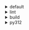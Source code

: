 <details>
<summary>default</summary>

|Platform|Dependency|Before|After|Change|Explicit|Package|
|-:|-|-|-|-|-|-|
|win-64|ordered_enum|0.0.8|0.0.9|Patch Upgrade|true|conda|
||pydantic|2.7.1|2.7.4|Patch Upgrade|true|conda|
||pytest|8.2.1|8.2.2|Patch Upgrade|true|conda|
||ca-certificates|2024.2.2|2024.6.2|Minor Upgrade|false|conda|
||libsqlite|3.45.3|3.46.0|Minor Upgrade|false|conda|
||libzlib|1.2.13|1.3.1|Minor Upgrade|false|conda|
||packaging|24.0|24.1|Minor Upgrade|false|conda|
||typing-extensions|4.11.0|4.12.2|Minor Upgrade|false|conda|
||typing_extensions|4.11.0|4.12.2|Minor Upgrade|false|conda|
||vc14_runtime|14.38.33135|14.40.33810|Minor Upgrade|false|conda|
||vs2015_runtime|14.38.33135|14.40.33810|Minor Upgrade|false|conda|
||zipp|3.17.0|3.19.2|Minor Upgrade|false|conda|
||openssl|3.3.0|3.3.1|Patch Upgrade|false|conda|
||pydantic-core|2.18.2|2.18.4|Patch Upgrade|false|conda|
||vc|ha32ba9b_20|h8a93ad2_20|Only build string|false|conda|
|osx-arm64|ordered_enum|0.0.8|0.0.9|Patch Upgrade|true|conda|
||pydantic|2.7.1|2.7.4|Patch Upgrade|true|conda|
||pytest|8.2.1|8.2.2|Patch Upgrade|true|conda|
||py-rattler|py312h1a1520d_0|py312had01cb0_0|Only build string|true|conda|
||ca-certificates|2024.2.2|2024.6.2|Minor Upgrade|false|conda|
||libsqlite|3.45.3|3.46.0|Minor Upgrade|false|conda|
||libzlib|1.2.13|1.3.1|Minor Upgrade|false|conda|
||packaging|24.0|24.1|Minor Upgrade|false|conda|
||typing-extensions|4.11.0|4.12.2|Minor Upgrade|false|conda|
||typing_extensions|4.11.0|4.12.2|Minor Upgrade|false|conda|
||zipp|3.17.0|3.19.2|Minor Upgrade|false|conda|
||openssl|3.3.0|3.3.1|Patch Upgrade|false|conda|
||pydantic-core|2.18.2|2.18.4|Patch Upgrade|false|conda|
|linux-64|ordered_enum|0.0.8|0.0.9|Patch Upgrade|true|conda|
||pydantic|2.7.1|2.7.4|Patch Upgrade|true|conda|
||pytest|8.2.1|8.2.2|Patch Upgrade|true|conda|
||ca-certificates|2024.2.2|2024.6.2|Minor Upgrade|false|conda|
||libsqlite|3.45.3|3.46.0|Minor Upgrade|false|conda|
||libzlib|1.2.13|1.3.1|Minor Upgrade|false|conda|
||packaging|24.0|24.1|Minor Upgrade|false|conda|
||typing-extensions|4.11.0|4.12.2|Minor Upgrade|false|conda|
||typing_extensions|4.11.0|4.12.2|Minor Upgrade|false|conda|
||zipp|3.17.0|3.19.2|Minor Upgrade|false|conda|
||openssl|3.3.0|3.3.1|Patch Upgrade|false|conda|
||pydantic-core|2.18.2|2.18.4|Patch Upgrade|false|conda|
||ld_impl_linux-64|hf3520f5_1|hf3520f5_4|Only build string|false|conda|
||libgcc-ng|h77fa898_7|h77fa898_9|Only build string|false|conda|
||libgomp|h77fa898_7|h77fa898_9|Only build string|false|conda|

</details>

<details>
<summary>lint</summary>

|Platform|Dependency|Before|After|Change|Explicit|Package|
|-:|-|-|-|-|-|-|
|win-64|typos|1.21.0|1.22.7|Minor Upgrade|true|conda|
||ruff|0.4.4|0.4.9|Patch Upgrade|true|conda|
||ca-certificates|2024.2.2|2024.6.2|Minor Upgrade|false|conda|
||filelock|3.14.0|3.15.1|Minor Upgrade|false|conda|
||libsqlite|3.45.3|3.46.0|Minor Upgrade|false|conda|
||libzlib|1.2.13|1.3.1|Minor Upgrade|false|conda|
||nodeenv|1.8.0|1.9.1|Minor Upgrade|false|conda|
||vc14_runtime|14.38.33135|14.40.33810|Minor Upgrade|false|conda|
||vs2015_runtime|14.38.33135|14.40.33810|Minor Upgrade|false|conda|
||openssl|3.3.0|3.3.1|Patch Upgrade|false|conda|
||vc|ha32ba9b_20|h8a93ad2_20|Only build string|false|conda|
|osx-arm64|typos|1.21.0|1.22.7|Minor Upgrade|true|conda|
||ruff|0.4.4|0.4.9|Patch Upgrade|true|conda|
||ca-certificates|2024.2.2|2024.6.2|Minor Upgrade|false|conda|
||filelock|3.14.0|3.15.1|Minor Upgrade|false|conda|
||libsqlite|3.45.3|3.46.0|Minor Upgrade|false|conda|
||libzlib|1.2.13|1.3.1|Minor Upgrade|false|conda|
||nodeenv|1.8.0|1.9.1|Minor Upgrade|false|conda|
||openssl|3.3.0|3.3.1|Patch Upgrade|false|conda|
|linux-64|typos|1.21.0|1.22.7|Minor Upgrade|true|conda|
||ruff|0.4.4|0.4.9|Patch Upgrade|true|conda|
||ca-certificates|2024.2.2|2024.6.2|Minor Upgrade|false|conda|
||filelock|3.14.0|3.15.1|Minor Upgrade|false|conda|
||libsqlite|3.45.3|3.46.0|Minor Upgrade|false|conda|
||libzlib|1.2.13|1.3.1|Minor Upgrade|false|conda|
||nodeenv|1.8.0|1.9.1|Minor Upgrade|false|conda|
||openssl|3.3.0|3.3.1|Patch Upgrade|false|conda|
||ld_impl_linux-64|hf3520f5_1|hf3520f5_4|Only build string|false|conda|
||libgcc-ng|h77fa898_7|h77fa898_9|Only build string|false|conda|
||libgomp|h77fa898_7|h77fa898_9|Only build string|false|conda|
||libstdcxx-ng|hc0a3c3a_7|hc0a3c3a_9|Only build string|false|conda|

</details>

<details>
<summary>build</summary>

|Platform|Dependency|Before|After|Change|Explicit|Package|
|-:|-|-|-|-|-|-|
|win-64|ordered_enum|0.0.8|0.0.9|Patch Upgrade|true|conda|
||pydantic|2.7.1|2.7.4|Patch Upgrade|true|conda|
||ca-certificates|2024.2.2|2024.6.2|Minor Upgrade|false|conda|
||certifi|2024.2.2|2024.6.2|Minor Upgrade|false|conda|
||libsqlite|3.45.3|3.46.0|Minor Upgrade|false|conda|
||libzlib|1.2.13|1.3.1|Minor Upgrade|false|conda|
||more-itertools|10.2.0|10.3.0|Minor Upgrade|false|conda|
||packaging|24.0|24.1|Minor Upgrade|false|conda|
||pkginfo|1.10.0|1.11.1|Minor Upgrade|false|conda|
||typing-extensions|4.11.0|4.12.2|Minor Upgrade|false|conda|
||typing_extensions|4.11.0|4.12.2|Minor Upgrade|false|conda|
||vc14_runtime|14.38.33135|14.40.33810|Minor Upgrade|false|conda|
||vs2015_runtime|14.38.33135|14.40.33810|Minor Upgrade|false|conda|
||zipp|3.17.0|3.19.2|Minor Upgrade|false|conda|
||openssl|3.3.0|3.3.1|Patch Upgrade|false|conda|
||pydantic-core|2.18.2|2.18.4|Patch Upgrade|false|conda|
||requests|2.32.2|2.32.3|Patch Upgrade|false|conda|
||vc|ha32ba9b_20|h8a93ad2_20|Only build string|false|conda|
|osx-arm64|ordered_enum|0.0.8|0.0.9|Patch Upgrade|true|conda|
||pydantic|2.7.1|2.7.4|Patch Upgrade|true|conda|
||ca-certificates|2024.2.2|2024.6.2|Minor Upgrade|false|conda|
||certifi|2024.2.2|2024.6.2|Minor Upgrade|false|conda|
||libsqlite|3.45.3|3.46.0|Minor Upgrade|false|conda|
||libzlib|1.2.13|1.3.1|Minor Upgrade|false|conda|
||more-itertools|10.2.0|10.3.0|Minor Upgrade|false|conda|
||packaging|24.0|24.1|Minor Upgrade|false|conda|
||pkginfo|1.10.0|1.11.1|Minor Upgrade|false|conda|
||typing-extensions|4.11.0|4.12.2|Minor Upgrade|false|conda|
||typing_extensions|4.11.0|4.12.2|Minor Upgrade|false|conda|
||zipp|3.17.0|3.19.2|Minor Upgrade|false|conda|
||openssl|3.3.0|3.3.1|Patch Upgrade|false|conda|
||pydantic-core|2.18.2|2.18.4|Patch Upgrade|false|conda|
||requests|2.32.2|2.32.3|Patch Upgrade|false|conda|
|linux-64|ordered_enum|0.0.8|0.0.9|Patch Upgrade|true|conda|
||pydantic|2.7.1|2.7.4|Patch Upgrade|true|conda|
||ca-certificates|2024.2.2|2024.6.2|Minor Upgrade|false|conda|
||certifi|2024.2.2|2024.6.2|Minor Upgrade|false|conda|
||libsqlite|3.45.3|3.46.0|Minor Upgrade|false|conda|
||libzlib|1.2.13|1.3.1|Minor Upgrade|false|conda|
||more-itertools|10.2.0|10.3.0|Minor Upgrade|false|conda|
||packaging|24.0|24.1|Minor Upgrade|false|conda|
||pkginfo|1.10.0|1.11.1|Minor Upgrade|false|conda|
||typing-extensions|4.11.0|4.12.2|Minor Upgrade|false|conda|
||typing_extensions|4.11.0|4.12.2|Minor Upgrade|false|conda|
||zipp|3.17.0|3.19.2|Minor Upgrade|false|conda|
||cryptography|42.0.7|42.0.8|Patch Upgrade|false|conda|
||openssl|3.3.0|3.3.1|Patch Upgrade|false|conda|
||pydantic-core|2.18.2|2.18.4|Patch Upgrade|false|conda|
||requests|2.32.2|2.32.3|Patch Upgrade|false|conda|
||ld_impl_linux-64|hf3520f5_1|hf3520f5_4|Only build string|false|conda|
||libgcc-ng|h77fa898_7|h77fa898_9|Only build string|false|conda|
||libgomp|h77fa898_7|h77fa898_9|Only build string|false|conda|
||libstdcxx-ng|hc0a3c3a_7|hc0a3c3a_9|Only build string|false|conda|

</details>

<details>
<summary>py312</summary>

|Platform|Dependency|Before|After|Change|Explicit|Package|
|-:|-|-|-|-|-|-|
|linux-64|ordered_enum|0.0.8|0.0.9|Patch Upgrade|true|conda|
||pydantic|2.7.1|2.7.4|Patch Upgrade|true|conda|
||pytest|8.2.1|8.2.2|Patch Upgrade|true|conda|
||ca-certificates|2024.2.2|2024.6.2|Minor Upgrade|false|conda|
||libsqlite|3.45.3|3.46.0|Minor Upgrade|false|conda|
||libzlib|1.2.13|1.3.1|Minor Upgrade|false|conda|
||packaging|24.0|24.1|Minor Upgrade|false|conda|
||typing-extensions|4.11.0|4.12.2|Minor Upgrade|false|conda|
||typing_extensions|4.11.0|4.12.2|Minor Upgrade|false|conda|
||zipp|3.17.0|3.19.2|Minor Upgrade|false|conda|
||openssl|3.3.0|3.3.1|Patch Upgrade|false|conda|
||pydantic-core|2.18.2|2.18.4|Patch Upgrade|false|conda|
||ld_impl_linux-64|hf3520f5_1|hf3520f5_4|Only build string|false|conda|
||libgcc-ng|h77fa898_7|h77fa898_9|Only build string|false|conda|
||libgomp|h77fa898_7|h77fa898_9|Only build string|false|conda|
|osx-arm64|ordered_enum|0.0.8|0.0.9|Patch Upgrade|true|conda|
||pydantic|2.7.1|2.7.4|Patch Upgrade|true|conda|
||pytest|8.2.1|8.2.2|Patch Upgrade|true|conda|
||py-rattler|py312h1a1520d_0|py312had01cb0_0|Only build string|true|conda|
||ca-certificates|2024.2.2|2024.6.2|Minor Upgrade|false|conda|
||libsqlite|3.45.3|3.46.0|Minor Upgrade|false|conda|
||libzlib|1.2.13|1.3.1|Minor Upgrade|false|conda|
||packaging|24.0|24.1|Minor Upgrade|false|conda|
||typing-extensions|4.11.0|4.12.2|Minor Upgrade|false|conda|
||typing_extensions|4.11.0|4.12.2|Minor Upgrade|false|conda|
||zipp|3.17.0|3.19.2|Minor Upgrade|false|conda|
||openssl|3.3.0|3.3.1|Patch Upgrade|false|conda|
||pydantic-core|2.18.2|2.18.4|Patch Upgrade|false|conda|
|win-64|ordered_enum|0.0.8|0.0.9|Patch Upgrade|true|conda|
||pydantic|2.7.1|2.7.4|Patch Upgrade|true|conda|
||pytest|8.2.1|8.2.2|Patch Upgrade|true|conda|
||ca-certificates|2024.2.2|2024.6.2|Minor Upgrade|false|conda|
||libsqlite|3.45.3|3.46.0|Minor Upgrade|false|conda|
||libzlib|1.2.13|1.3.1|Minor Upgrade|false|conda|
||packaging|24.0|24.1|Minor Upgrade|false|conda|
||typing-extensions|4.11.0|4.12.2|Minor Upgrade|false|conda|
||typing_extensions|4.11.0|4.12.2|Minor Upgrade|false|conda|
||vc14_runtime|14.38.33135|14.40.33810|Minor Upgrade|false|conda|
||vs2015_runtime|14.38.33135|14.40.33810|Minor Upgrade|false|conda|
||zipp|3.17.0|3.19.2|Minor Upgrade|false|conda|
||openssl|3.3.0|3.3.1|Patch Upgrade|false|conda|
||pydantic-core|2.18.2|2.18.4|Patch Upgrade|false|conda|
||vc|ha32ba9b_20|h8a93ad2_20|Only build string|false|conda|

</details>

[^1]: *Cursive* means explicit dependency.
[^2]: Dependency got downgraded.

